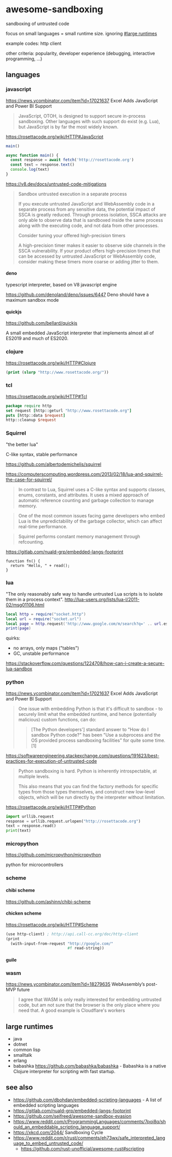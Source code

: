 # awesome-sandboxing

sandboxing of untrusted code

focus on small languages = small runtime size.
ignoring [#large runtimes](#large-runtimes)

example codes: http client

other criteria: popularity, developer experience (debugging, interactive programming, ...)

## languages

### javascript

https://news.ycombinator.com/item?id=17021637 Excel Adds JavaScript and Power BI Support

<blockquote>

JavaScript, OTOH, is designed to support secure in-process sandboxing. Other languages with such support do exist (e.g. Lua), but JavaScript is by far the most widely known.

</blockquote>

https://rosettacode.org/wiki/HTTP#JavaScript

```js
main()

async function main() {
  const response = await fetch('http://rosettacode.org')
  const text = response.text()
  console.log(text)
}
```

https://v8.dev/docs/untrusted-code-mitigations

<blockquote>

Sandbox untrusted execution in a separate process

If you execute untrusted JavaScript and WebAssembly code in a separate process from any sensitive data, the potential impact of SSCA is greatly reduced. Through process isolation, SSCA attacks are only able to observe data that is sandboxed inside the same process along with the executing code, and not data from other processes.

Consider tuning your offered high-precision timers

A high-precision timer makes it easier to observe side channels in the SSCA vulnerability. If your product offers high-precision timers that can be accessed by untrusted JavaScript or WebAssembly code, consider making these timers more coarse or adding jitter to them.

</blockquote>

#### deno

typescript interpreter, based on V8 javascript engine

https://github.com/denoland/deno/issues/6447 Deno should have a maximum sandbox mode

#### quickjs

https://github.com/bellard/quickjs

A small embedded JavaScript interpreter that implements almost all of ES2019 and much of ES2020.

### clojure

https://rosettacode.org/wiki/HTTP#Clojure

```clj
(print (slurp "http://www.rosettacode.org/"))
```

### tcl

https://rosettacode.org/wiki/HTTP#Tcl

```tcl
package require http
set request [http::geturl "http://www.rosettacode.org"]
puts [http::data $request]
http::cleanup $request
```

### Squirrel

"the better lua"

C-like syntax, stable performance

https://github.com/albertodemichelis/squirrel

https://computerscomputing.wordpress.com/2013/02/18/lua-and-squirrel-the-case-for-squirrel/

> In contrast to Lua, Squirrel uses a C-like syntax and supports classes, enums, constants, and attributes. It uses a mixed approach of automatic reference counting and garbage collection to manage memory.

> One of the most common issues facing game developers who embed Lua is the unpredictability of the garbage collector, which can affect real-time performance.

> Squirrel performs constant memory management through refcounting.

https://gitlab.com/nuald-grp/embedded-langs-footprint

```squirrel
function fn() {
  return "Hello, " + read();
}
```

### lua

"The only reasonably safe way to handle untrusted Lua scripts is to isolate them in a process context".
http://lua-users.org/lists/lua-l/2011-02/msg01106.html

```lua
local http = require("socket.http")
local url = require("socket.url")
local page = http.request('http://www.google.com/m/search?q=' .. url.escape("lua"))
print(page)
```

quirks:

- no arrays, only maps ("tables")
- GC, unstable performance

https://stackoverflow.com/questions/1224708/how-can-i-create-a-secure-lua-sandbox

### python

https://news.ycombinator.com/item?id=17021637 Excel Adds JavaScript and Power BI Support

<blockquote>

One issue with embedding Python is that it's difficult to sandbox - to securely limit what the embedded runtime, and hence (potentially malicious) custom functions, can do:

> [The Python developers'] standard answer to "How do I sandbox Python code?" has been "Use a subprocess and the OS provided process sandboxing facilities" for quite some time. [1]

</blockquote>

https://softwareengineering.stackexchange.com/questions/191623/best-practices-for-execution-of-untrusted-code

<blockquote>

Python sandboxing is hard. Python is inherently introspectable, at multiple levels.

This also means that you can find the factory methods for specific types from those types themselves, and construct new low-level objects, which will be run directly by the interpreter without limitation.

</blockquote>

https://rosettacode.org/wiki/HTTP#Python

```py
import urllib.request
response = urllib.request.urlopen("http://rosettacode.org")
text = response.read()
print(text)
```

### micropython

https://github.com/micropython/micropython

python for microcontrollers

### scheme

#### chibi scheme

https://github.com/ashinn/chibi-scheme

#### chicken scheme

https://rosettacode.org/wiki/HTTP#Scheme

```scm
(use http-client) ; http://api.call-cc.org/doc/http-client
(print
  (with-input-from-request "http://google.com/"
                           #f read-string))
```

#### guile

### wasm

https://news.ycombinator.com/item?id=18279635 WebAssembly’s post-MVP future

> I agree that WASM is only really interested for embedding untrusted code, but am not sure that the browser is the only place where you need that. A good example is Cloudflare's workers

## large runtimes

- java
- dotnet
- common lisp
- smalltalk
- erlang
- babashka https://github.com/babashka/babashka - Babashka is a native Clojure interpreter for scripting with fast startup.

## see also

- https://github.com/dbohdan/embedded-scripting-languages - A list of embedded scripting languages
- https://gitlab.com/nuald-grp/embedded-langs-footprint
- https://github.com/seifreed/awesome-sandbox-evasion
- https://www.reddit.com/r/ProgrammingLanguages/comments/7poi8q/should_an_embeddable_scripting_language_support/
- https://xkcd.com/2044/ Sandboxing Cycle
- https://www.reddit.com/r/rust/comments/eh73wx/safe_interpreted_language_to_embed_untrusted_code/
   - https://github.com/rust-unofficial/awesome-rust#scripting
